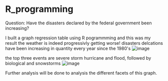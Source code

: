 # R_programming

Question: Have the disasters declared by the federal government been increasing? 

I built a graph regression table using R pogrammming and this was my result 
the weather is indeed progressivly getting worse! disasters delcations have been increasing in quantity
every year since the 1980's
![image](https://user-images.githubusercontent.com/30744769/217319682-4130c00e-eae5-4736-9e38-39850188d69b.png)

the top three events are severe storm hurricane and flood, followed by biological and snowstorms
![image](https://user-images.githubusercontent.com/30744769/217320571-f8d6dc23-873e-4a71-b8a9-ad5fc2cfc230.png)

Further analysis will be done to analysis the different facets of this graph. 
